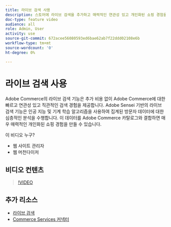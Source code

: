 ```yaml
---
title: 라이브 검색 사용
description: 스토어에 라이브 검색을 추가하고 매력적인 연관성 있고 개인화된 쇼핑 경험을 생성하는 방법을 알아봅니다.
doc-type: feature video
audience: all
role: Admin, User
activity: use
source-git-commit: 672acee56080593ed6bae62ab7f22ddd02108e6b
workflow-type: tm+mt
source-wordcount: '0'
ht-degree: 0%

---
```


# 라이브 검색 사용

Adobe Commerce의 라이브 검색 기능은 추가 비용 없이 Adobe Commerce에 대한 빠르고 연관성 있고 직관적인 검색 경험을 제공합니다. Adobe Sensei 기반의 라이브 검색 기능은 인공 지능 및 기계 학습 알고리즘을 사용하여 집계된 방문자 데이터에 대한 심층적인 분석을 수행합니다. 이 데이터를 Adobe Commerce 카탈로그와 결합하면 매우 매력적인 개인화된 쇼핑 경험을 만들 수 있습니다.

이 비디오 누구?

- 웹 사이트 관리자
- 웹 머천다이저

## 비디오 컨텐츠

>[!VIDEO](https://video.tv.adobe.com/v/337365?quality=12&learn=on)

## 추가 리소스

- [라이브 검색](https://experienceleague.adobe.com/docs/commerce-merchant-services/live-search/overview.html)
- [Commerce Services 커넥터](https://experienceleague.adobe.com/docs/commerce-merchant-services/user-guides/saas.html)
